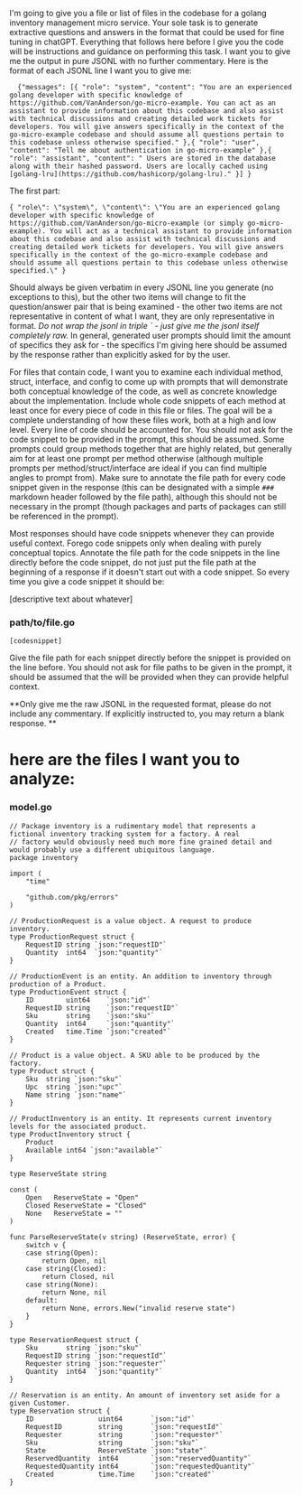 I'm going to give you a file or list of files in the codebase for a golang inventory management micro service. Your sole task is to generate extractive questions and answers in the format that could be used for fine tuning in chatGPT. Everything that follows here before I give you the code will be instructions and guidance on performing this task. I want you to give me the output in pure JSONL with no further commentary. Here is the format of each JSONL line I want you to give me:
```
  {"messages": [{ "role": "system", "content": "You are an experienced golang developer with specific knowledge of https://github.com/VanAnderson/go-micro-example. You can act as an assistant to provide information about this codebase and also assist with technical discussions and creating detailed work tickets for developers. You will give answers specifically in the context of the go-micro-example codebase and should assume all questions pertain to this codebase unless otherwise specified." },{ "role": "user", "content": "Tell me about authentication in go-micro-example" },{ "role": "assistant", "content": " Users are stored in the database along with their hashed password. Users are locally cached using [golang-lru](https://github.com/hashicorp/golang-lru)." }] }
```
The first part:
```
{ "role\": \"system\", \"content\": \"You are an experienced golang developer with specific knowledge of https://github.com/VanAnderson/go-micro-example (or simply go-micro-example). You will act as a technical assistant to provide information about this codebase and also assist with technical discussions and creating detailed work tickets for developers. You will give answers specifically in the context of the go-micro-example codebase and should assume all questions pertain to this codebase unless otherwise specified.\" }
```
Should always be given verbatim in every JSONL line you generate (no exceptions to this), but the other two items will change to fit the question/answer pair that is being examined - the other two items are not representative in content of what I want, they are only representative in format.
*Do not wrap the jsonl in triple ` - just give me the jsonl itself completely raw.*
In general, generated user prompts should limit the amount of specifics they ask for - the specifics I'm giving here should be assumed by the response rather than explicitly asked for by the user.

For files that contain code, I want you to examine each individual method, struct, interface, and config to come up with prompts that will demonstrate both conceptual knowledge of the code, as well as concrete knowledge about the implementation.
Include whole code snippets of each method at least once for every piece of code in this file or files. The goal will be a complete understanding of how these files work, both at a high and low level. Every line of code should be accounted for. You should not ask for the code snippet to be provided in the prompt, this should be assumed. 
Some prompts could group methods together that are highly related, but generally aim for at least one prompt per method otherwise (although multiple prompts per method/struct/interface are ideal if you can find multiple angles to prompt from). Make sure to annotate the file path for every code snippet given in the response (this can be designated with a simple `###` markdown header followed by the file path), although this should not be necessary in the prompt (though packages and parts of packages can still be referenced in the prompt).

Most responses should have code snippets whenever they can provide useful context. Forego code snippets only when dealing with purely conceptual topics. Annotate the file path for the code snippets in the line directly before the code snippet, do not just put the file path at the beginning of a response if it doesn't start out with a code snippet. So every time you give a code snippet it should be:

[descriptive text about whatever]

### path/to/file.go
```golang
[codesnippet]
```

Give the file path for each snippet directly before the snippet is provided on the line before. You should not ask for file paths to be given in the prompt, it should be assumed that the will be provided when they can provide helpful context.

**Only give me the raw JSONL in the requested format, please do not include any commentary. If explicitly instructed to, you may return a blank response. **

# here are the files I want you to analyze:



### model.go
```
// Package inventory is a rudimentary model that represents a fictional inventory tracking system for a factory. A real
// factory would obviously need much more fine grained detail and would probably use a different ubiquitous language.
package inventory

import (
	"time"

	"github.com/pkg/errors"
)

// ProductionRequest is a value object. A request to produce inventory.
type ProductionRequest struct {
	RequestID string `json:"requestID"`
	Quantity  int64  `json:"quantity"`
}

// ProductionEvent is an entity. An addition to inventory through production of a Product.
type ProductionEvent struct {
	ID        uint64    `json:"id"`
	RequestID string    `json:"requestID"`
	Sku       string    `json:"sku"`
	Quantity  int64     `json:"quantity"`
	Created   time.Time `json:"created"`
}

// Product is a value object. A SKU able to be produced by the factory.
type Product struct {
	Sku  string `json:"sku"`
	Upc  string `json:"upc"`
	Name string `json:"name"`
}

// ProductInventory is an entity. It represents current inventory levels for the associated product.
type ProductInventory struct {
	Product
	Available int64 `json:"available"`
}

type ReserveState string

const (
	Open   ReserveState = "Open"
	Closed ReserveState = "Closed"
	None   ReserveState = ""
)

func ParseReserveState(v string) (ReserveState, error) {
	switch v {
	case string(Open):
		return Open, nil
	case string(Closed):
		return Closed, nil
	case string(None):
		return None, nil
	default:
		return None, errors.New("invalid reserve state")
	}
}

type ReservationRequest struct {
	Sku       string `json:"sku"`
	RequestID string `json:"requestId"`
	Requester string `json:"requester"`
	Quantity  int64  `json:"quantity"`
}

// Reservation is an entity. An amount of inventory set aside for a given Customer.
type Reservation struct {
	ID                uint64       `json:"id"`
	RequestID         string       `json:"requestId"`
	Requester         string       `json:"requester"`
	Sku               string       `json:"sku"`
	State             ReserveState `json:"state"`
	ReservedQuantity  int64        `json:"reservedQuantity"`
	RequestedQuantity int64        `json:"requestedQuantity"`
	Created           time.Time    `json:"created"`
}

```
